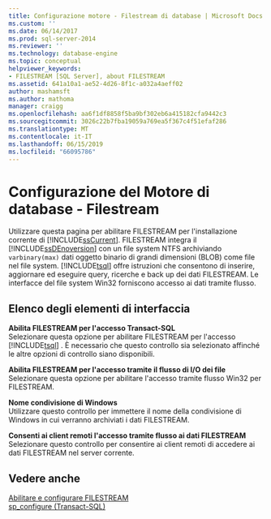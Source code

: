 ```yaml
---
title: Configurazione motore - Filestream di database | Microsoft Docs
ms.custom: ''
ms.date: 06/14/2017
ms.prod: sql-server-2014
ms.reviewer: ''
ms.technology: database-engine
ms.topic: conceptual
helpviewer_keywords:
- FILESTREAM [SQL Server], about FILESTREAM
ms.assetid: 641a10a1-ae52-4d26-8f1c-a032a4aeff02
author: mashamsft
ms.author: mathoma
manager: craigg
ms.openlocfilehash: aa6f1df8858f5ba9bf302eb6a415182cfa9442c3
ms.sourcegitcommit: 3026c22b7fba19059a769ea5f367c4f51efaf286
ms.translationtype: MT
ms.contentlocale: it-IT
ms.lasthandoff: 06/15/2019
ms.locfileid: "66095786"
---
```

# <a name="database-engine-configuration---filestream"></a>Configurazione del Motore di database - Filestream
  Utilizzare questa pagina per abilitare FILESTREAM per l'installazione corrente di [!INCLUDE[ssCurrent](../../includes/sscurrent-md.md)]. FILESTREAM integra il [!INCLUDE[ssDEnoversion](../../includes/ssdenoversion-md.md)] con un file system NTFS archiviando `varbinary(max)` dati oggetto binario di grandi dimensioni (BLOB) come file nel file system. [!INCLUDE[tsql](../../includes/tsql-md.md)] offre istruzioni che consentono di inserire, aggiornare ed eseguire query, ricerche e back up dei dati FILESTREAM. Le interfacce del file system Win32 forniscono accesso ai dati tramite flusso.  
  
## <a name="uielement-list"></a>Elenco degli elementi di interfaccia  
 **Abilita FILESTREAM per l'accesso Transact-SQL**  
 Selezionare questa opzione per abilitare FILESTREAM per l'accesso [!INCLUDE[tsql](../../includes/tsql-md.md)] . È necessario che questo controllo sia selezionato affinché le altre opzioni di controllo siano disponibili.  
  
 **Abilita FILESTREAM per l'accesso tramite il flusso di I/O dei file**  
 Selezionare questa opzione per abilitare l'accesso tramite flusso Win32 per FILESTREAM.  
  
 **Nome condivisione di Windows**  
 Utilizzare questo controllo per immettere il nome della condivisione di Windows in cui verranno archiviati i dati FILESTREAM.  
  
 **Consenti ai client remoti l'accesso tramite flusso ai dati FILESTREAM**  
 Selezionare questo controllo per consentire ai client remoti di accedere ai dati FILESTREAM nel server corrente.  
  
## <a name="see-also"></a>Vedere anche  
 [Abilitare e configurare FILESTREAM](../../relational-databases/blob/enable-and-configure-filestream.md)   
 [sp_configure &#40;Transact-SQL&#41;](/sql/relational-databases/system-stored-procedures/sp-configure-transact-sql)  
  
  
